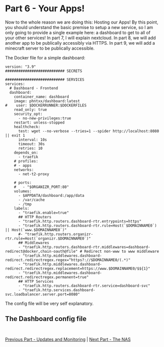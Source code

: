 # Part 6 - Your Apps!


Now to the whole reason we are doing this: Hosting our Apps! By this point, you should understand the basic premise to setup a new service, so I am only going to provide a single example here: a dashboard to get to all of your other services! In part 7, I will explain nextcloud. In part 8, we will add another app to be publically accessibly via HTTPS. In part 9, we will add a minecraft server to be publically accessible.

The Docker file for a simple dashboard:
```
version: "3.9"
########################### SECRETS

########################### SERVICES
services:
  # Dashboard - Frontend
  dashboard:
    container_name: dashboard
    image: phntxx/dashboard:latest
#    user: $DOCKERRUNNER:$DOCKERFILES
    read_only: true
    security_opt:
      - no-new-privileges:true
    restart: unless-stopped
    healthcheck:
      test: wget --no-verbose --tries=1 --spider http://localhost:8080 || exit 1
      interval: 10s
      timeout: 30s
      retries: 10
    depends_on:
      - traefik
    # profiles:
    # - apps
    networks:
      - net-t2-proxy

    # ports:
    #   - "$ORGANIZR_PORT:80"
    volumes:
      - $APPDATA/dashboard:/app/data
      - /var/cache
      - /tmp
    labels:
      - "traefik.enable=true"
      ## HTTP Routers
      - "traefik.http.routers.dashboard-rtr.entrypoints=https"
      - "traefik.http.routers.dashboard-rtr.rule=Host(`$DOMAINNAME0`) || Host(`www.$DOMAINNAME0`)"
      #- "traefik.http.routers.organizr-rtr.rule=Host(`organizr.$DOMAINNAME0`)"
      ## Middlewares
      - "traefik.http.routers.dashboard-rtr.middlewares=dashboard-redirect@docker,chain-oauth@file" # Redirect non-www to www middleware
      - "traefik.http.middlewares.dashboard-redirect.redirectregex.regex=^https?://$DOMAINNAME0/(.*)"
      - "traefik.http.middlewares.dashboard-redirect.redirectregex.replacement=https://www.$DOMAINNAME0/$${1}"
      - "traefik.http.middlewares.dashboard-redirect.redirectregex.permanent=true"
      ## HTTP Services
      - "traefik.http.routers.dashboard-rtr.service=dashboard-svc"
      - "traefik.http.services.dashboard-svc.loadbalancer.server.port=8080"

```
The config file will be very self explanatory.

## The Dashboard config file

```


```



[Previous Part - Updates and Monitoring](./Part5-UpdatesAndMonitoring.md) | [Next Part - The NAS](./Part7-TheNAS.md)